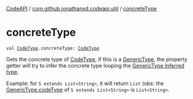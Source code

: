 [CodeAPI](../index.md) / [com.github.jonathanxd.codeapi.util](index.md) / [concreteType](.)

# concreteType

`val `[`CodeType`](../com.github.jonathanxd.codeapi.type/-code-type/index.md)`.concreteType: `[`CodeType`](../com.github.jonathanxd.codeapi.type/-code-type/index.md)

Gets the concrete type of [CodeType](../com.github.jonathanxd.codeapi.type/-code-type/index.md), if this is a [GenericType](../com.github.jonathanxd.codeapi.type/-generic-type/index.md), the property getter will try to
infer the concrete type looping the [GenericType Inferred type](../com.github.jonathanxd.codeapi.type/-generic-type/code-type.md).

Example: for `S extends List<String>`, it will return `List` (obs: the [GenericType.codeType](../com.github.jonathanxd.codeapi.type/-generic-type/code-type.md) of `S extends List<String>` is `List<String>`.

